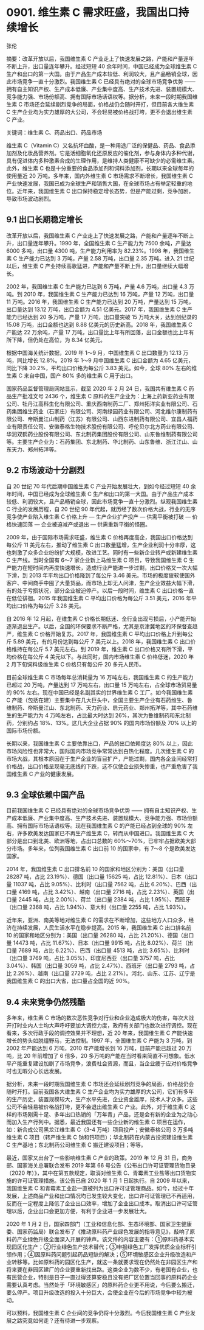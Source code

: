 # 0901. 维生素 C 需求旺盛，我国出口持续增长

张伦

摘要：改革开放以后，我国维生素 C 产业走上了快速发展之路，产能和产量逐年不断上升，出口量连年攀升。经过短短 40 余年时间，中国已经成为全球维生素 C 生产和出口的第一大国。由于产品生产成本较低、利润较大，且产品畅销全球，因此市场竞争一直十分激烈。我国维生素 C 已经具有绝对的全球市场竞争优势 —— 拥有自主知识产权、生产成本低廉、产业集中度高、生产技术先进、装置规模大、竞争能力强、市场份额高、拥有国际市场话语权等。据分析，未来一段时期我国维生素 C 市场还会延续剧烈竞争的局面，价格战仍会随时开打，但目前各大维生素 C 生产企业均为实力雄厚的大公司，不会轻易被价格战打垮，更不会退出维生素 C 产业。

关键词：维生素 C、药品出口、药品市场

维生素 C（Vitamin C）又名抗坏血酸，是一种用途广泛的保健品、药品、食品添加剂及化妆品营养剂。它是活细胞氧化还原反应的催化剂，参与身体内多种代谢，具有促进体内多种激素合成的生理作用，是维持人类健康不可缺少的必需维生素。此外，维生素 C 也是十分重要的食品添加剂和饲料添加剂，长期以来全球每年的使用量近 20 万吨。多年来，国内外维生素 C 市场需求不断增长，我国维生素 C 产业快速发展，我国已成为全球生产和销售大国，在全球市场占有举足轻重的地位。近年来，我国维生素 C 出口保持稳定增长态势，但是产能过剩，竞争加剧，导致市场波动剧烈。

## 9.1 出口长期稳定增长

改革开放以后，我国维生素 C 产业走上了快速发展之路，产能和产量逐年不断上升，出口量连年攀升。1990 年，全国维生素 C 生产能力为 7500 余吨，产量达 6000 多吨，出口量 4300 吨，生产能力利用率为 82.23%。1998 年，我国维生素 C 生产能力已达到 3 万吨，产量 2.58 万吨，出口量 2.35 万吨。进入 21 世纪以后，维生素 C 产业持续高歌猛进，产能和产量不断上升，出口量继续大幅增长。

2002 年，我国维生素 C 生产能力已达到 6 万吨，产量 4.6 万吨，出口量 4.3 万吨。到 2010 年，我国维生素 C 生产能力已达到 16 万吨，产量 12 万吨，出口量 11 万吨。2016 年，我国维生素 C 生产能力已达到 20 万吨，产量达到 15 万吨，出口量达到 13.12 万吨，出口金额为 4.51 亿美元。2017 年，我国维生素 C 生产能力已经达到 20 多万吨，产量 17 万吨，出口量突破 15 万吨大关，达到创纪录的 15.08 万吨，出口金额也达到 8.88 亿美元的历史新高。2018 年，我国维生素 C 产能达 22 万余吨，产量 17 万吨，出口量比上年有所回落，出口金额也比上年有所下降，但仍处在高位，为 8.34 亿美元。

根据中国海关统计数据，2019 年 1～9 月，中国维生素 C 出口数量为 12.13 万吨，同比增长 12.8%。2019 年 1～9 月中国维生素 C 出口金额为 4.65 亿美元，同比下降 30.2%，平均出口价格为每公斤 3.83 美元。如今，全球 80% 左右的维生素 C 来自中国，国产 80% 多的维生素 C 用于出口。

国家药品监督管理局网站显示，截至 2020 年 2 月 24 日，我国共有维生素 C 药品生产批准文号 2436 个，维生素 C 原料药生产企业为：上海上药新亚药业有限公司、牡丹江高科生化有限公司、重庆西南制药二厂、郑州拓洋实业有限公司、石药集团维生药业（石家庄）有限公司、河南绿园药业有限公司、河北维尔康制药有限公司、帝斯曼江山制药（江苏）有限公司、山西东进制药有限公司、宜昌人福药业有限责任公司、安徽泰格生物技术股份有限公司、呼伦贝尔北方药业有限公司、华润双鹤药业股份有限公司、东北制药集团股份有限公司、山东鲁维制药有限公司等。主要生产企业为：石药集团、东北制药、华北制药、山东鲁维、浙江江山、山东天力、郑州拓洋等。

## 9.2 市场波动十分剧烈

自 20 世纪 70 年代后期中国维生素 C 产业开始发展壮大，到如今经过短短 40 余年时间，中国已经成为全球维生素 C 生产和出口的第一大国。由于产品生产成本较低、利润较大，且产品畅销全球，因此市场竞争一直十分激烈。纵观我国维生素 C 行业的发展历程，自 20 世纪 90 年代起，就历经了数次价格大战，行业的无序竞争使产业陷入维生素 C 价格上升 — 生产企业扩产投产 — 供需平衡被打破 — 价格快速回落 — 企业被迫减产或退出 — 供需重新平衡的怪圈。

2009 年，由于国际市场需求旺盛，维生素 C 价格再度高企，我国出口价格达到每公斤 11 美元左右，推动了维生素 C 出口数量猛增，生产企业利润十分丰厚，这也刺激了众多企业纷纷扩大规模，改进工艺。同时有一些新企业转产或新建维生素 C 生产线。当时全国有 6～7 家企业新上马维生素 C 项目，导致我国维生素 C 生产能力在短时间内再度快速增长，造成行业产能进一步过剩，出口价格又一次大幅下滑，到 2013 年平均出口价格降到了每公斤 3.46 美元。市场的极度疲软使国外客户、中间商手中囤了大量货品，而市场上却无人问津，生产企业效益大幅下滑，有的处于亏损状况，部分企业被迫停产。以后一段时间，维生素 C 出口价格一直在低位徘徊。2015 年我国维生素 C 平均出口价格为每公斤 3.51 美元，2016 年平均出口价格为每公斤 3.28 美元。

自 2016 年 12 月起，在维生素 C 价格长期低迷、全行业出现亏损后，小产能开始逐渐退出生产。以后，全国的环保要求不断严格，尤其是京津冀地区的环保督查趋严，维生素 C 价格开始复苏。2017 年，我国维生素 C 平均出口价格上升到每公斤 5.89 美元，有的月份达到每公斤 7 美元以上。2018 年，我国维生素 C 出口价格维持在每公斤 5.7 美元左右。到 2019 年，维生素 C 出口价格又有所下滑，平均价格在每公斤 4 美元以下。与此同时，国内市场维生素 C 价格低迷，2020 年 2 月下旬饲料级维生素 C 价格只有每公斤 20 多元人民币。

目前全球维生素 C 市场每年总消耗量为 16 万吨左右，我国维生素 C 的生产能力已超过 20 万吨，产量达到 17 万吨左右，出口量 15 万吨左右，占全球市场贸易量的 90% 左右。现在中国已经是名副其实的世界维生素 C 工厂。如今我国维生素 C 产能（包括在建）主要集中在几大巨头中，全国主要生产企业有石药维生、鲁维制药、帝斯曼江山、东北制药、天力药业、启元药业、郑州拓洋等，其中石药维生的生产能力为 4 万吨左右，占比最大时达到 26%，其次为鲁维制药和东北制药，分别约占 18%、13%。这几大企业占据 90% 的国内市场份额及 70% 以上的国际市场份额。

长期以来，我国维生素 C 主要依靠出口，产品的出口依赖度达 80% 以上，因此市场风险性也非常大，国际国内市场竞争常常达到白热化程度。几次维生素 C 的市场大战，其根本原因在于生产企业的盲目扩产，产能过剩，国内各企业间经常打价格战，出口价格呈现毫无底线的下跌，这不仅使企业损失惨重，也严重危害了我国维生素 C 产业的健康发展。

## 9.3 全球依赖中国产品

目前我国维生素 C 已经具有绝对的全球市场竞争优势 —— 拥有自主知识产权、生产成本低廉、产业集中度高、生产技术先进、装置规模大、竞争能力强、市场份额高、拥有国际市场话语权等。现在我国维生素 C 的产能已经占到全球的 90% 左右，许多欧美发达国家已不再生产维生素 C，转而从中国进口。我国维生素 C 大部分是出口到北美、欧洲等地，占出口总数的 60%～70%，已牢牢占据欧美大部分市场。多年来，位列我国维生素 C 出口前 10 的国家中，有 7～8 个是欧美发达国家。

2014 年，我国维生素 C 出口排名前 10 的国家和地区分别为：美国（出口量 28287 吨，占比 23.19%）、德国（出口量 15625 吨，占比 12.81%）、日本（出口量 11037 吨，占比 9.05%）、比利时（出口量 7562 吨，占比 6.20%）、巴西（出口量 4169 吨，占比 3.42%）、越南（出口量 2716 吨，占比 2.23%）、英国（出口量 2445 吨，占比 2.00%）、荷兰（出口量 2384 吨，占比 1.95%）、西班牙（出口量 2368 吨，占比 1.94%）、意大利（出口量 2255 吨，占比 1.93%）。

近年来，亚洲、南美等地对维生素 C 的需求在不断增加，这些地方人口众多，经济在持续发展，人民生活水平在稳步提高。2015 年，我国维生素 C 出口排名前 10 的国家和地区分别为：美国（出口量 26280 吨，占比 21.20%）、德国（出口量 14473 吨，占比 11.67%）、日本（出口量 9915 吨，占比 8.02%）、荷兰（出口量 7689 吨，占比 6.22%）、巴西（出口量 4513 吨，占比 3.65%）、比利时（出口量 3769 吨，占比 3.05%）、印度尼西亚（出口量 3757 吨，占比 3.04%）、韩国（出口量 3059 吨，占比 2.47%）、西班牙（出口量 2793 吨，占比 2.26%）、越南（出口量 2729 吨，占比 2.21%）。河北、山东、江苏、辽宁是我国维生素 C 的出口大省，出口量占全国的近 90%。

## 9.4 未来竞争仍然残酷

多年来，维生素 C 市场的数次恶性竞争对行业和企业造成极大的伤害，每次大战开打时业内人士均大声呼吁要加大调控力度，政府有关部门也数次进行调控。现在看来，多次行政手段的调控效果并不理想，近 20 年来，我国维生素 C 产能快速增长的势头如脱缰野马，无法控制。1997 年，全国维生素 C 产能为 3 万吨，到 2002 年产能达到 6 万吨，2010 年产能增长到 16 万吨，目前产能已超过 20 万吨，比 20 年前增加了 6 倍多，20 多万吨的产能在当时看来简直不可想象。低水平产能重复建设加剧了市场竞争，浪费社会资源，而且，当企业疲于应对价格竞争时也无暇分心长远发展。

据分析，未来一段时期我国维生素 C 市场还会延续剧烈竞争的局面，价格战仍会随时开打。目前我国各大维生素 C 生产企业均为实力雄厚的大公司，它们有多年的生产历史，装置规模较大，生产水平先进，企业资金雄厚，技术人才众多。这些公司不会轻易被价格战打垮，更不会退出维生素 C 产业。此外，对于维生素 C 这样的市场刚需十足、多年出口热销的「万年青」产品，还是会有新的企业为之动心而加入生产行列中。据悉，最近我国还有一些企业新的维生素 C 项目在运作，如：新合成公司黑龙江维生素 C（3-4 万吨）项目投产；安徽泰格公司 3 万多吨维生素 C 项目（转产维生素 C 钠和钙项目）；华北制药在内蒙古投资建设维生素 C 生产基地；东北制药公司维生素 C 搬迁建设项目；等等。

最近，国家又出台了一些影响维生素 C 产业的政策。2019 年 12 月 31 日，商务部、国家海关总署联合发布 2019 年第 66 号公告《公布出口许可证管理货物目录（2020 年）》，其中在第五款规定，取消对维生素 C、青霉素工业盐等出口货物实施的许可证管理措施。该公告已自 2020 年 1 月 1 日起执行。自 2009 年以来，我国维生素 C 和青霉素工业盐一直被列为出口许可证管理商品。如今，经过十年发展，上述商品产业和出口情况均已发生较大变化，出口许可证管理已不再适用，反而在一定程度上降低了企业出口效率，增加了企业出口成本。取消出口许可证管理以后，企业出口会更加方便，有利于企业进一步发展壮大。

2020 年 1 月 2 日，国家四部门（工业和信息化部、生态环境部、国家卫生健康委、国家药监局）联合发布了《推动原料药产业绿色发展的指导意见》，敲响了原料药产业绿色升级全面深入开展的钟声。该文件的内容主要有：①原料药基本实现园区化生产；②行业绿色生产技术替代；③申报绿色工厂发挥优质企业标杆引领作用；④因原料药问题引起药品短缺的解决；⑤环境敏感区企业升级改造和产业转移等。比如原料药的园区化生产，就这一条就要求现在仍然处在非园区生产和将来要在非园区建厂的企业要重新找出路。这类企业为数不少，有老国有企业，也有民营企业，特别是日子一直过得还算安稳且没有把厂区位置当回事的原料药企业需要认真考虑。当然处于「环境敏感区」的原料药企业更不用说，今后要么搬迁，要么停产。项目升级改选的投入十分巨大，会使企业在今后的市场竞争中较为被动。

可以预料，我国维生素 C 企业间的竞争仍将十分激烈。今后我国维生素 C 产业发展之路究竟如何走？还有待进一步观察。